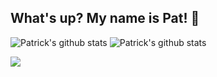 ## What's up? My name is Pat! 👋

![Patrick's github stats](https://github-readme-stats.vercel.app/api?username=patrickdtilley&bg_color=30,e96443,904e95&title_color=fff&text_color=fff&count_private=true&hide=issues,stars)
![Patrick's github stats](https://github-readme-stats.vercel.app/api/top-langs/?username=patrickdtilley&layout=compact&hide=html,css,javascript&bg_color=30,e96443,904e95&title_color=fff&text_color=fff)

![](https://komarev.com/ghpvc/?username=patrickdtilley)  
